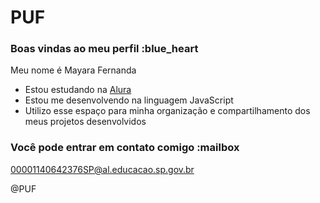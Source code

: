 # PUF

### Boas vindas ao meu perfil :blue_heart 

Meu nome é Mayara Fernanda

- Estou estudando na [Alura](https://www.alura.com.br)
- Estou me desenvolvendo na linguagem JavaScript
- Utilizo esse espaço para minha organização e compartilhamento dos meus projetos desenvolvidos

### Você pode entrar em contato comigo :mailbox

00001140642376SP@al.educacao.sp.gov.br

@PUF
